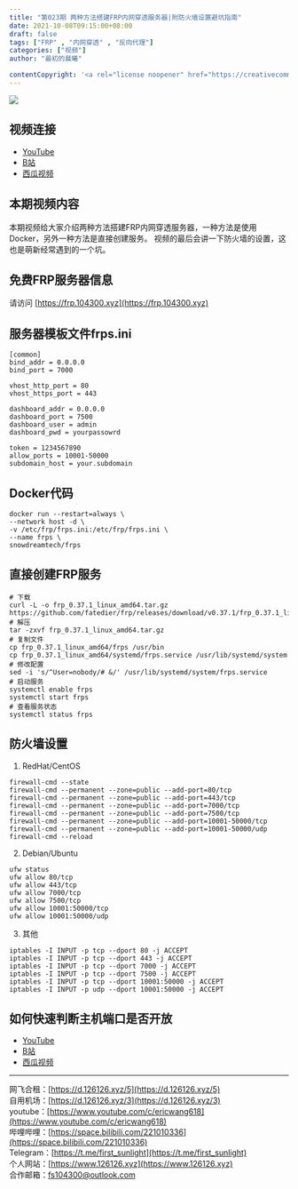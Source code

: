 ```yaml
---
title: "第023期 两种方法搭建FRP内网穿透服务器|附防火墙设置避坑指南"
date: 2021-10-08T09:15:00+08:00
draft: false
tags: ["FRP" , "内网穿透" , "反向代理"]
categories: ["视频"]
author: "最初的晨曦"

contentCopyright: '<a rel="license noopener" href="https://creativecommons.org/licenses/by-nc-sa/4.0/deed.zh" target="_blank">本文章采用 CC BY-NC-SA 4.0 许可协议</a>'
---
```


![](../../images/023/0.jpg)
	
## 视频连接
- [YouTube](https://www.youtube.com/watch?v=4oGf4HyfKGc)
- [B站](https://www.bilibili.com/video/BV1J3411176o/)
- [西瓜视频](https://www.ixigua.com/7016600006412993037)

## 本期视频内容

本期视频给大家介绍两种方法搭建FRP内网穿透服务器，一种方法是使用Docker，另外一种方法是直接创建服务。
视频的最后会讲一下防火墙的设置，这也是萌新经常遇到的一个坑。

## 免费FRP服务器信息

请访问 [https://frp.104300.xyz](https://frp.104300.xyz)

## 服务器模板文件frps.ini

```
[common]
bind_addr = 0.0.0.0
bind_port = 7000

vhost_http_port = 80
vhost_https_port = 443

dashboard_addr = 0.0.0.0
dashboard_port = 7500
dashboard_user = admin
dashboard_pwd = yourpassowrd

token = 1234567890
allow_ports = 10001-50000
subdomain_host = your.subdomain
```

## Docker代码

```
docker run --restart=always \
--network host -d \
-v /etc/frp/frps.ini:/etc/frp/frps.ini \
--name frps \
snowdreamtech/frps
```

## 直接创建FRP服务

```
# 下载
curl -L -o frp_0.37.1_linux_amd64.tar.gz https://github.com/fatedier/frp/releases/download/v0.37.1/frp_0.37.1_linux_amd64.tar.gz
# 解压
tar -zxvf frp_0.37.1_linux_amd64.tar.gz
# 复制文件
cp frp_0.37.1_linux_amd64/frps /usr/bin
cp frp_0.37.1_linux_amd64/systemd/frps.service /usr/lib/systemd/system
# 修改配置
sed -i 's/^User=nobody/# &/' /usr/lib/systemd/system/frps.service
# 启动服务
systemctl enable frps
systemctl start frps
# 查看服务状态
systemctl status frps
```

## 防火墙设置

1. RedHat/CentOS

```
firewall-cmd --state
firewall-cmd --permanent --zone=public --add-port=80/tcp
firewall-cmd --permanent --zone=public --add-port=443/tcp
firewall-cmd --permanent --zone=public --add-port=7000/tcp
firewall-cmd --permanent --zone=public --add-port=7500/tcp
firewall-cmd --permanent --zone=public --add-port=10001-50000/tcp
firewall-cmd --permanent --zone=public --add-port=10001-50000/udp
firewall-cmd --reload
```

2. Debian/Ubuntu

```
ufw status
ufw allow 80/tcp
ufw allow 443/tcp
ufw allow 7000/tcp
ufw allow 7500/tcp
ufw allow 10001:50000/tcp
ufw allow 10001:50000/udp
```

3. 其他

```
iptables -I INPUT -p tcp --dport 80 -j ACCEPT
iptables -I INPUT -p tcp --dport 443 -j ACCEPT
iptables -I INPUT -p tcp --dport 7000 -j ACCEPT
iptables -I INPUT -p tcp --dport 7500 -j ACCEPT
iptables -I INPUT -p tcp --dport 10001:50000 -j ACCEPT
iptables -I INPUT -p udp --dport 10001:50000 -j ACCEPT
```

## 如何快速判断主机端口是否开放

- [YouTube](https://www.youtube.com/watch?v=qOhk5wfho5g)
- [B站](https://www.bilibili.com/video/BV1jV41147xX/)
- [西瓜视频](https://www.ixigua.com/6997969718376301092)

---

网飞合租：[https://d.126126.xyz/5](https://d.126126.xyz/5)  
自用机场：[https://d.126126.xyz/3](https://d.126126.xyz/3)  
youtube：[https://www.youtube.com/c/ericwang618](https://www.youtube.com/c/ericwang618)  
哔哩哔哩：[https://space.bilibili.com/221010336](https://space.bilibili.com/221010336)  
Telegram：[https://t.me/first_sunlight](https://t.me/first_sunlight)  
个人网站：[https://www.126126.xyz](https://www.126126.xyz)  
合作邮箱：fs104300@outlook.com